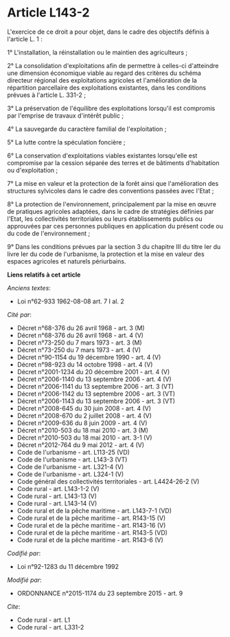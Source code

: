# Article L143-2

L'exercice de ce droit a pour objet, dans le cadre des objectifs définis à l'article L. 1 : 

1° L'installation, la réinstallation ou le maintien des agriculteurs ; 

2° La consolidation d'exploitations afin de permettre à celles-ci d'atteindre une dimension économique viable au regard des
critères du schéma directeur régional des exploitations agricoles et l'amélioration de la répartition parcellaire des
exploitations existantes, dans les conditions prévues à l'article L. 331-2 ; 

3° La préservation de l'équilibre des exploitations lorsqu'il est compromis par l'emprise de travaux d'intérêt public ; 

4° La sauvegarde du caractère familial de l'exploitation ; 

5° La lutte contre la spéculation foncière ; 

6° La conservation d'exploitations viables existantes lorsqu'elle est compromise par la cession séparée des terres et de
bâtiments d'habitation ou d'exploitation ; 

7° La mise en valeur et la protection de la forêt ainsi que l'amélioration des structures sylvicoles dans le cadre des
conventions passées avec l'Etat ; 

8° La protection de l'environnement, principalement par la mise en œuvre de pratiques agricoles adaptées, dans le cadre de
stratégies définies par l'Etat, les collectivités territoriales ou leurs établissements publics ou approuvées par ces
personnes publiques en application du présent code ou du code de l'environnement ; 

9° Dans les conditions prévues par la section 3 du chapitre III du titre Ier du livre Ier du code de l'urbanisme, la
protection et la mise en valeur des espaces agricoles et naturels périurbains.

**Liens relatifs à cet article**

_Anciens textes_:

  - Loi n°62-933 1962-08-08 art. 7 I al. 2

_Cité par_:

  - Décret n°68-376 du 26 avril 1968 - art. 3 (M)
  - Décret n°68-376 du 26 avril 1968 - art. 4 (V)
  - Décret n°73-250 du 7 mars 1973 - art. 3 (M)
  - Décret n°73-250 du 7 mars 1973 - art. 4 (V)
  - Décret n°90-1154 du 19 décembre 1990 - art. 4 (V)
  - Décret n°98-923 du 14 octobre 1998 - art. 4 (V)
  - Décret n°2001-1234 du 20 décembre 2001 - art. 4 (V)
  - Décret n°2006-1140 du 13 septembre 2006 - art. 4 (V)
  - Décret n°2006-1141 du 13 septembre 2006 - art. 3 (VT)
  - Décret n°2006-1142 du 13 septembre 2006 - art. 3 (VT)
  - Décret n°2006-1143 du 13 septembre 2006 - art. 3 (VT)
  - Décret n°2008-645 du 30 juin 2008 - art. 4 (V)
  - Décret n°2008-670 du 2 juillet 2008 - art. 4 (V)
  - Décret n°2009-636 du 8 juin 2009 - art. 4 (V)
  - Décret n°2010-503 du 18 mai 2010 - art. 3 (M)
  - Décret n°2010-503 du 18 mai 2010 - art. 3-1 (V)
  - Décret n°2012-764 du 9 mai 2012 - art. 4 (V)
  - Code de l'urbanisme - art. L113-25 (VD)
  - Code de l'urbanisme - art. L143-3 (VT)
  - Code de l'urbanisme - art. L321-4 (V)
  - Code de l'urbanisme - art. L324-1 (V)
  - Code général des collectivités territoriales - art. L4424-26-2 (V)
  - Code rural - art. L143-1-2 (V)
  - Code rural - art. L143-13 (V)
  - Code rural - art. L143-14 (V)
  - Code rural et de la pêche maritime - art. L143-7-1 (VD)
  - Code rural et de la pêche maritime - art. R143-15 (V)
  - Code rural et de la pêche maritime - art. R143-16 (V)
  - Code rural et de la pêche maritime - art. R143-5 (VD)
  - Code rural et de la pêche maritime - art. R143-6 (V)

_Codifié par_:

  - Loi n°92-1283 du 11 décembre 1992

_Modifié par_:

  - ORDONNANCE n°2015-1174 du 23 septembre 2015 - art. 9

_Cite_:

  - Code rural - art. L1
  - Code rural - art. L331-2
